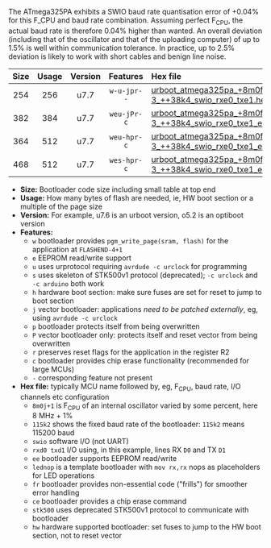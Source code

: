 The ATmega325PA exhibits a SWIO baud rate quantisation error of +0.04% for this F_CPU and baud rate combination. Assuming perfect F<sub>CPU</sub>, the actual baud rate is therefore 0.04% higher than wanted. An overall deviation (including that of the oscillator and that of the uploading computer) of up to 1.5% is well within communication tolerance. In practice, up to 2.5% deviation is likely to work with short cables and benign line noise.

|Size|Usage|Version|Features|Hex file|
|:-:|:-:|:-:|:-:|:--|
|254|256|u7.7|`w-u-jpr--`|[urboot_atmega325pa_+8m0f-3_++38k4_swio_rxe0_txe1.hex](https://raw.githubusercontent.com/stefanrueger/urboot.hex/main/mcus/atmega325pa/internal_oscillator/fcpu_+8m0f-3/br_++38k4/urboot_atmega325pa_+8m0f-3_++38k4_swio_rxe0_txe1.hex)|
|382|384|u7.7|`weu-jPr-c`|[urboot_atmega325pa_+8m0f-3_++38k4_swio_rxe0_txe1_ee_lednop_fr_ce.hex](https://raw.githubusercontent.com/stefanrueger/urboot.hex/main/mcus/atmega325pa/internal_oscillator/fcpu_+8m0f-3/br_++38k4/urboot_atmega325pa_+8m0f-3_++38k4_swio_rxe0_txe1_ee_lednop_fr_ce.hex)|
|364|512|u7.7|`weu-hpr-c`|[urboot_atmega325pa_+8m0f-3_++38k4_swio_rxe0_txe1_ee_lednop_fr_ce_hw.hex](https://raw.githubusercontent.com/stefanrueger/urboot.hex/main/mcus/atmega325pa/internal_oscillator/fcpu_+8m0f-3/br_++38k4/urboot_atmega325pa_+8m0f-3_++38k4_swio_rxe0_txe1_ee_lednop_fr_ce_hw.hex)|
|468|512|u7.7|`wes-hpr-c`|[urboot_atmega325pa_+8m0f-3_++38k4_swio_rxe0_txe1_ee_lednop_fr_ce_stk500_hw.hex](https://raw.githubusercontent.com/stefanrueger/urboot.hex/main/mcus/atmega325pa/internal_oscillator/fcpu_+8m0f-3/br_++38k4/urboot_atmega325pa_+8m0f-3_++38k4_swio_rxe0_txe1_ee_lednop_fr_ce_stk500_hw.hex)|

- **Size:** Bootloader code size including small table at top end
- **Usage:** How many bytes of flash are needed, ie, HW boot section or a multiple of the page size
- **Version:** For example, u7.6 is an urboot version, o5.2 is an optiboot version
- **Features:**
  + `w` bootloader provides `pgm_write_page(sram, flash)` for the application at `FLASHEND-4+1`
  + `e` EEPROM read/write support
  + `u` uses urprotocol requiring `avrdude -c urclock` for programming
  + `s` uses skeleton of STK500v1 protocol (deprecated); `-c urclock` and `-c arduino` both work
  + `h` hardware boot section: make sure fuses are set for reset to jump to boot section
  + `j` vector bootloader: applications *need to be patched externally*, eg, using `avrdude -c urclock`
  + `p` bootloader protects itself from being overwritten
  + `P` vector bootloader only: protects itself and reset vector from being overwritten
  + `r` preserves reset flags for the application in the register R2
  + `c` bootloader provides chip erase functionality (recommended for large MCUs)
  + `-` corresponding feature not present
- **Hex file:** typically MCU name followed by, eg, F<sub>CPU</sub>, baud rate, I/O channels etc configuration
  + `8m0j+1` is F<sub>CPU</sub> of an internal oscillator varied by some percent, here 8 MHz + 1%
  + `115k2` shows the fixed baud rate of the bootloader: `115k2` means 115200 baud
  + `swio` software I/O (not UART)
  + `rxd0 txd1` I/O using, in this example, lines RX `D0` and TX `D1`
  + `ee` bootloader supports EEPROM read/write
  + `lednop` is a template bootloader with `mov rx,rx` nops as placeholders for LED operations
  + `fr` bootloader provides non-essential code ("frills") for smoother error handling
  + `ce` bootloader provides a chip erase command
  + `stk500` uses deprecated STK500v1 protocol to communicate with bootloader
  + `hw` hardware supported bootloader: set fuses to jump to the HW boot section, not to reset vector

